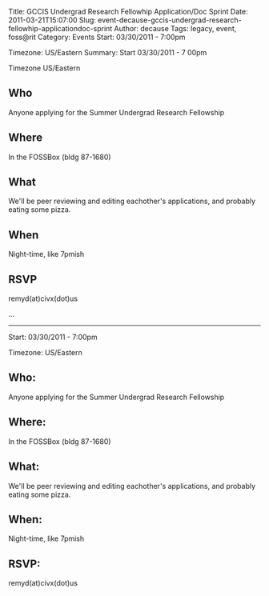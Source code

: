 Title: GCCIS Undergrad Research Fellowhip Application/Doc Sprint
Date: 2011-03-21T15:07:00
Slug: event-decause-gccis-undergrad-research-fellowhip-applicationdoc-sprint
Author: decause
Tags: legacy, event, foss@rit
Category: Events
Start: 03/30/2011 - 7:00pm

Timezone: US/Eastern
Summary: 
	Start  03/30/2011 - 7 00pm

Timezone  US/Eastern

## Who 

Anyone applying for the Summer Undergrad Research Fellowship

## Where 

In the FOSSBox (bldg 87-1680)

## What 

We'll be peer reviewing and editing eachother's applications, and probably
eating some pizza.

## When 

Night-time, like 7pmish

## RSVP 

remyd(at)civx(dot)us

 ... 

---
Start: 03/30/2011 - 7:00pm

Timezone: US/Eastern

## Who:

Anyone applying for the Summer Undergrad Research Fellowship

## Where:

In the FOSSBox (bldg 87-1680)

## What:

We'll be peer reviewing and editing eachother's applications, and probably
eating some pizza.

## When:

Night-time, like 7pmish

## RSVP:

remyd(at)civx(dot)us

